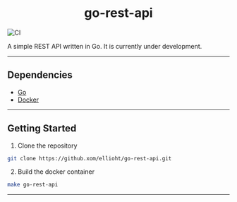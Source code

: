 <div align="center">
  <h1>go-rest-api</h1>
</div>

![CI](https://github.com/ellioht/go-rest-api/actions/workflows/CI.yml/badge.svg)

A simple REST API written in Go. It is currently under development.

***

## Dependencies
- [Go](https://go.dev/)
- [Docker](https://www.docker.com/)

***

## Getting Started
1. Clone the repository
```bash
git clone https://github.xom/ellioht/go-rest-api.git
```

2. Build the docker container
```bash
make go-rest-api
```

***
